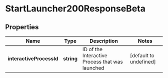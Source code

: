 # StartLauncher200ResponseBeta

## Properties

Name | Type | Description | Notes
------------ | ------------- | ------------- | -------------
**interactiveProcessId** | **string** | ID of the Interactive Process that was launched | [default to undefined]

